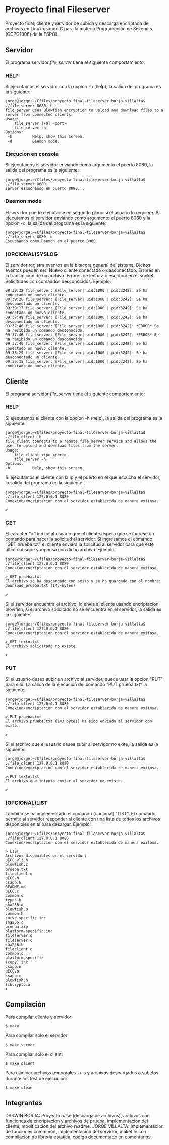 # Proyecto final Fileserver
Proyecto final; cliente y servidor de subida y descarga encriptada de archivos en Linux usando C para la materia Programación de Sistemas (CCPG1008) de la ESPOL.

## Servidor

El programa servidor *file_server* tiene el siguiente comportamiento:
### HELP
Si ejecutamos el servidor con la ocpion -h (help), la salida del programa es la siguiente:
```
jorge@jorge:~/Cfiles/proyecto-final-fileserver-borja-villalta$ ./file_server 8080 -h
file_server uses Blowfish encryption to upload and download files to a
server from connected clients.
Usage:
	file_server [-d] <port>
	file_server -h
Options:
 -h			Help, show this screen.
 -d			Daemon mode.

```
### Ejecucion en consola
Si ejecutamos el servidor enviando como argumento el puerto 8080, la salida del programa es la siguiente:
```
jorge@jorge:~/Cfiles/proyecto-final-fileserver-borja-villalta$ ./file_server 8080
server escuchando en puerto 8080...

```
### Daemon mode
El servidor puede ejecutarse en segundo plano si el usuario lo requiere. Si ejecutamos el servidor enviando como argumento el puerto 8080 y la opcion -d, la salida del programa es la siguiente:
```
jorge@jorge:~/Cfiles/proyecto-final-fileserver-borja-villalta$ ./file_server 8080 -d
Escuchando como Daemon en el puerto 8080

```
### (OPCIONAL)SYSLOG
El servidor registra eventos en la bitacora general del sistema. Dichos eventos pueden ser: Nuevo cliente conectado o desconectado. Errores en la transmicion de un archivo. Errores de lectura o escritura en el socket. Solicitudes con comandos desconocidos. Ejemplo:

```
09:39:32 file_server: [File_server| uid:1000 | pid:3242]: Se ha conectado un nuevo cliente.
09:39:26 file_server: [File_server| uid:1000 | pid:3242]: Se ha desconectado un cliente.
09:39:17 file_server: [File_server| uid:1000 | pid:3242]: Se ha conectado un nuevo cliente.
09:37:49 file_server: [File_server| uid:1000 | pid:3242]: Se ha desconectado un cliente.
09:37:46 file_server: [File_server| uid:1000 | pid:3242]: *ERROR* Se ha recibido un comando desconocido.
09:37:46 file_server: [File_server| uid:1000 | pid:3242]: *ERROR* Se ha recibido un comando desconocido.
09:37:40 file_server: [File_server| uid:1000 | pid:3242]: Se ha conectado un nuevo cliente.
09:36:29 file_server: [File_server| uid:1000 | pid:3242]: Se ha desconectado un cliente.
09:36:15 file_server: [File_server| uid:1000 | pid:3242]: Se ha conectado un nuevo cliente.
```

## Cliente

El programa servidor *file_server* tiene el siguiente comportamiento:
### HELP
Si ejecutamos el cliente con la opcion -h (help), la salida del programa es la siguiente:

```
jorge@jorge:~/Cfiles/proyecto-final-fileserver-borja-villalta$ ./file_client -h
file_client connects to a remote file_server service and allows the
user to upload and download files from the server.
Usage:
	file_client <ip> <port>
	file_server -h
Options:
-h			Help, show this screen.

```
Si ejecutamos el cliente con la ip y el puerto en el que escucha el servidor, la salida del programa es la siguiente:
```
jorge@jorge:~/Cfiles/proyecto-final-fileserver-borja-villalta$ ./file_client 127.0.0.1 8080
Conexion/encriptacion con el servidor establecida de manera exitosa.

> 

```

### GET
El caracter ">" indica al usuario que el cliente espera que se ingrese un comando para hacer la solicitud al servidor. Si ingresamos el comando "GET prueba.txt" el cliente enviara la solicitud al servidor para que este ultimo busque y reponsa con dicho archivo. Ejemplo:

```
jorge@jorge:~/Cfiles/proyecto-final-fileserver-borja-villalta$ ./file_client 127.0.0.1 8080
Conexion/encriptacion con el servidor establecida de manera exitosa.

> GET prueba.txt
El archivo se ha descargado con exito y se ha guardado con el nombre: download_prueba.txt (143-bytes)

> 
```
Si el servidor encuentra el archivo, lo envia al cliente usando encriptacion blowfish, si el archivo solicitado no se encuentra en el servidor, la salida es la siguiente:
```
jorge@jorge:~/Cfiles/proyecto-final-fileserver-borja-villalta$ ./file_client 127.0.0.1 8080
Conexion/encriptacion con el servidor establecida de manera exitosa.

> GET texto.txt
El archivo solicitado no existe.

> 
```
### PUT
Si el usuario desea subir un archivo al servidor, puede usar la opcion "PUT" para ello. La salida de la ejecucion del comando "PUT prueba.txt" la siguiente:
```
jorge@jorge:~/Cfiles/proyecto-final-fileserver-borja-villalta$ ./file_client 127.0.0.1 8080
Conexion/encriptacion con el servidor establecida de manera exitosa.

> PUT prueba.txt
El archivo prueba.txt (143 bytes) ha sido enviado al servidor con exito.

> 
```
Si el archivo que el usuario desea subir al servidor no exite, la salida es la siguiente:
```
jorge@jorge:~/Cfiles/proyecto-final-fileserver-borja-villalta$ ./file_client 127.0.0.1 8080
Conexion/encriptacion con el servidor establecida de manera exitosa.

> PUT texto.txt
El archivo que intenta enviar al servidor no existe.

> 
```
### (OPCIONAL)LIST
Tambien se ha implementado el comando (opcional) "LIST". El comando permite al servidor responder al cliente con una lista de todos los archivos disponibles en el para desargar. Ejemplo:
```
jorge@jorge:~/Cfiles/proyecto-final-fileserver-borja-villalta$ ./file_client 127.0.0.1 8080
Conexion/encriptacion con el servidor establecida de manera exitosa.

> LIST
Archivos-disponibles-en-el-servidor:
uECC_vli.h
blowfish.c
prueba.txt
fileclient.o
uECC.h
csapp.h
README.md
uECC.c
common.o
types.h
sha256.o
blowfish.o
common.h
curve-specific.inc
sha256.c
prueba.zip
platform-specific.inc
fileserver.o
fileserver.c
sha256.h
fileclient.c
common.c
platform-specific
(copy).inc
csapp.o
uECC.o
csapp.c
blowfish.h
libcrypto.a
> 
```

## Compilación
Para compilar cliente y servidor:
```
$ make
```
Para compilar solo el servidor:
```
$ make server
```
Para compilar solo el client:
```
$ make client
```
Para eliminar archivos temporales .o .a y archivos descargados o subidos durante los test de ejecucion:
```
$ make clean
```

## Integrantes
DARWIN BORJA: Proyecto base (descarga de archivos), archivos con funciones de encriptacion y archivos de prueba, implementacion del cliente, modificacion del archivo readme.
JORGE VILLALTA: Implementacion de funciones commmon, implementacion del servidor, makefile con compilacion de libreria estatica, codigo documentado en comentarios.
